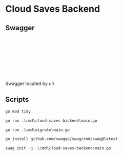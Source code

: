 # Cloud Saves Backend

## Swagger

Swagger located by url ![localhost:post/swagger/index.html](localhost:port/swagger/index.html)

## Scripts

```sh
go mod tidy

go run .\cmd\cloud-saves-backend\main.go

go run .\cmd\migrate\main.go

go install github.com/swaggo/swag/cmd/swag@latest

swag init -g .\cmd\cloud-saves-backend\main.go
```

